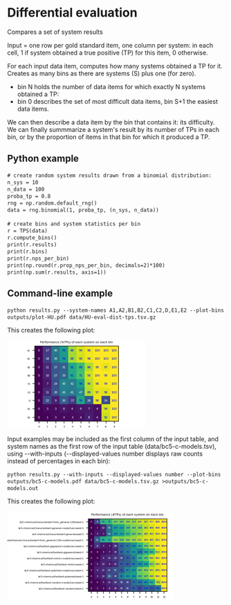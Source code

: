 # Differential evaluation

Compares a set of system results

Input = one row per gold standard item, one column per system:
in each cell, 1 if system obtained a true positive (TP) for this item, 0 otherwise.

For each input data item, computes how many systems obtained a TP for it.
Creates as many bins as there are systems (S) plus one (for zero).

  - bin N holds the number of data items for which exactly N systems obtained a TP:
  - bin 0 describes the set of most difficult data items, bin S+1 the easiest data items.

We can then describe a data item by the bin that contains it: its difficulty.
We can finally summmarize a system's result by its number of TPs in each bin,
or by the proportion of items in that bin for which it produced a TP.

## Python example
    # create random system results drawn from a binomial distribution:
    n_sys = 10
    n_data = 100
    proba_tp = 0.8
    rng = np.random.default_rng()
    data = rng.binomial(1, proba_tp, (n_sys, n_data))

    # create bins and system statistics per bin
    r = TPS(data)
    r.compute_bins()
    print(r.results)
    print(r.bins)
    print(r.nps_per_bin)
    print(np.round(r.prop_nps_per_bin, decimals=2)*100)
    print(np.sum(r.results, axis=1))

## Command-line example
    python results.py --system-names A1,A2,B1,B2,C1,C2,D,E1,E2 --plot-bins outputs/plot-HU.pdf data/HU-eval-dist-tps.tsv.gz

This creates the following plot:

![alt text](./outputs/plot-HU.png "Comparing the true positives of 9 systems on the same dataset")

Input examples may be included as the first column of the input table, and system names as the first row of the input table (data/bc5-c-models.tsv), using --with-inputs (--displayed-values number displays raw counts instead of percentages in each bin):

    python results.py --with-inputs --displayed-values number --plot-bins outputs/bc5-c-models.pdf data/bc5-c-models.tsv.gz >outputs/bc5-c-models.out

This creates the following plot:

![alt text](./outputs/bc5-c-models.png "Comparing the true positives of 12 systems on the same dataset")

